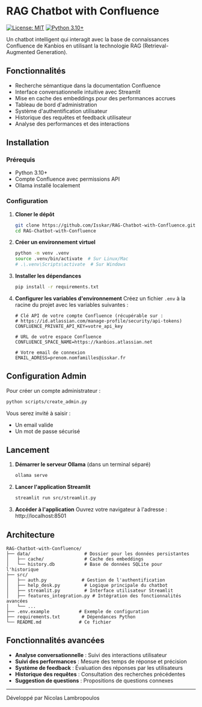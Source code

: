 # RAG Chatbot with Confluence

[![License: MIT](https://img.shields.io/badge/License-MIT-yellow.svg)](https://opensource.org/licenses/MIT)
[![Python 3.10+](https://img.shields.io/badge/Python-3.10%2B-blue.svg)](https://www.python.org/downloads/)

Un chatbot intelligent qui interagit avec la base de connaissances Confluence de Kanbios en utilisant la technologie RAG (Retrieval-Augmented Generation).

## Fonctionnalités

- Recherche sémantique dans la documentation Confluence
- Interface conversationnelle intuitive avec Streamlit
- Mise en cache des embeddings pour des performances accrues
- Tableau de bord d'administration
- Système d'authentification utilisateur
- Historique des requêtes et feedback utilisateur
- Analyse des performances et des interactions

## Installation

### Prérequis
- Python 3.10+
- Compte Confluence avec permissions API
- Ollama installé localement

### Configuration

1. **Cloner le dépôt**
   ```bash
   git clone https://github.com/Isskar/RAG-Chatbot-with-Confluence.git
   cd RAG-Chatbot-with-Confluence
   ```

2. **Créer un environnement virtuel**
   ```bash
   python -m venv .venv
   source .venv/bin/activate  # Sur Linux/Mac
   # .\.venv\Scripts\activate  # Sur Windows
   ```

3. **Installer les dépendances**
   ```bash
   pip install -r requirements.txt
   ```

4. **Configurer les variables d'environnement**
   Créez un fichier `.env` à la racine du projet avec les variables suivantes :
   ```env
   # Clé API de votre compte Confluence (récupérable sur :
   # https://id.atlassian.com/manage-profile/security/api-tokens)
   CONFLUENCE_PRIVATE_API_KEY=votre_api_key
   
   # URL de votre espace Confluence
   CONFLUENCE_SPACE_NAME=https://kanbios.atlassian.net
   
   # Votre email de connexion
   EMAIL_ADRESS=prenom.nomfamilles@isskar.fr
   ```

## Configuration Admin

Pour créer un compte administrateur :
```bash
python scripts/create_admin.py
```

Vous serez invité à saisir :
- Un email valide
- Un mot de passe sécurisé

## Lancement

1. **Démarrer le serveur Ollama** (dans un terminal séparé)
   ```bash
   ollama serve
   ```

2. **Lancer l'application Streamlit**
   ```bash
   streamlit run src/streamlit.py
   ```

3. **Accéder à l'application**
   Ouvrez votre navigateur à l'adresse : http://localhost:8501

## Architecture

```
RAG-Chatbot-with-Confluence/
├── data/                    # Dossier pour les données persistantes
│   ├── cache/               # Cache des embeddings
│   └── history.db           # Base de données SQLite pour l'historique
├── src/
│   ├── auth.py             # Gestion de l'authentification
│   ├── help_desk.py         # Logique principale du chatbot
│   ├── streamlit.py         # Interface utilisateur Streamlit
│   ├── features_integration.py # Intégration des fonctionnalités avancées
│   └── ...
├── .env.example           # Exemple de configuration
├── requirements.txt        # Dépendances Python
└── README.md              # Ce fichier
```

## Fonctionnalités avancées

- **Analyse conversationnelle** : Suivi des interactions utilisateur
- **Suivi des performances** : Mesure des temps de réponse et précision
- **Système de feedback** : Évaluation des réponses par les utilisateurs
- **Historique des requêtes** : Consultation des recherches précédentes
- **Suggestion de questions** : Propositions de questions connexes

---

Développé par Nicolas Lambropoulos
